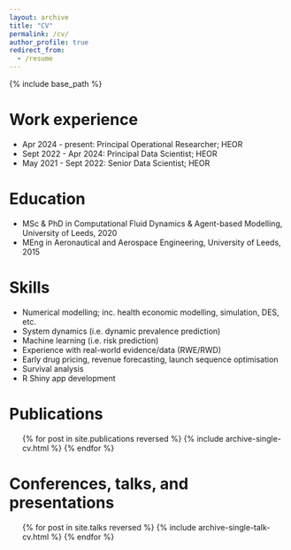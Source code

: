 ```yaml
---
layout: archive
title: "CV"
permalink: /cv/
author_profile: true
redirect_from:
  - /resume
---
```


{% include base_path %}

Work experience
======
* Apr 2024 - present: Principal Operational Researcher; HEOR
* Sept 2022 - Apr 2024: Principal Data Scientist; HEOR
* May 2021 - Sept 2022: Senior Data Scientist; HEOR
  
Education
======
* MSc & PhD in Computational Fluid Dynamics & Agent-based Modelling, University of Leeds, 2020
* MEng in Aeronautical and Aerospace Engineering, University of Leeds, 2015

Skills
======
* Numerical modelling; inc. health economic modelling, simulation, DES, etc. 
* System dynamics (i.e. dynamic prevalence prediction)
* Machine learning (i.e. risk prediction)
* Experience with real-world evidence/data (RWE/RWD)
* Early drug pricing, revenue forecasting, launch sequence optimisation
* Survival analysis
* R Shiny app development

Publications
======
  <ul>{% for post in site.publications reversed %}
    {% include archive-single-cv.html %}
  {% endfor %}</ul>
  
Conferences, talks, and presentations
======
  <ul>{% for post in site.talks reversed %}
    {% include archive-single-talk-cv.html %}
  {% endfor %}</ul>
 
